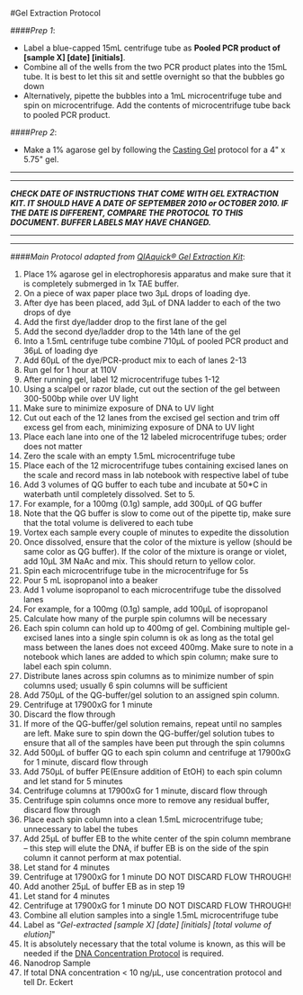#Gel Extraction Protocol

####*Prep 1*:
  * Label a blue-capped 15mL centrifuge tube as **Pooled PCR product of [sample X] [date] [initials]**.  
  * Combine all of the wells from the two PCR product plates into the 15mL tube. It is best to let this sit and settle overnight so that the bubbles go down
   * Alternatively, pipette the bubbles into a 1mL microcentrifuge tube and spin on microcentrifuge. Add the contents of microcentrifuge tube back to pooled PCR product.

####*Prep 2*:
  * Make a 1% agarose gel by following the [Casting Gel](https://github.com/EckertLab/protocols/blob/master/casting_gels.md) protocol for a 4" x 5.75" gel.

___
___
**_CHECK DATE OF INSTRUCTIONS THAT COME WITH GEL EXTRACTION KIT. IT SHOULD HAVE A DATE OF SEPTEMBER 2010 or OCTOBER 2010. IF THE DATE IS DIFFERENT, COMPARE THE PROTOCOL TO THIS DOCUMENT. BUFFER LABELS MAY HAVE CHANGED._**
___
___

####*Main Protocol adapted from [QIAquick® Gel Extraction Kit](http://www.qiagen.com/resources/resourcedetail?id=95dec8a9-ec37-4457-8884-5dedd8ba9448&lang=en)*:
1.	Place 1% agarose gel in electrophoresis apparatus and make sure that it is completely submerged in 1x TAE buffer.
1.	On a piece of wax paper place two 3μL drops of loading dye.
  1. After dye has been placed, add 3μL of DNA ladder to each of the two drops of dye
  2. Add the first dye/ladder drop to the first lane of the gel
  3. Add the second dye/ladder drop to the 14th lane of the gel
1.	Into a 1.5mL centrifuge tube combine 710μL of pooled PCR product and 36μL of loading dye
  1.	Add 60μL of the dye/PCR-product mix to each of lanes 2-13
1.	Run gel for 1 hour at 110V
1.	After running gel, label 12 microcentrifuge tubes 1-12
1.	Using a scalpel or razor blade, cut out the section of the gel between 300-500bp while over UV light
  1.	Make sure to minimize exposure of DNA to UV light
1.	Cut out each of the 12 lanes from the excised gel section and trim off excess gel from each, minimizing exposure of DNA to UV light
  1.	Place each lane into one of the 12 labeled microcentrifuge tubes; order does not matter
  1.	Zero the scale with an empty 1.5mL microcentrifuge tube
  1.	Place each of the 12 microcentrifuge tubes containing excised lanes on the scale and record mass in lab notebook with respective label of tube
1.	Add 3 volumes of QG buffer to each tube and incubate at 50*C in waterbath until completely dissolved. Set to 5.
  1.	For example, for a 100mg (0.1g) sample, add 300μL of QG buffer
  1.	Note that the QG buffer is slow to come out of the pipette tip, make sure that the total volume is delivered to each tube
  1.	Vortex each sample every couple of minutes to expedite the dissolution
1.	Once dissolved, ensure that the color of the mixture is yellow (should be same color as QG buffer). If the color of the mixture is orange or violet, add 10μL 3M NaAc and mix. This should return to yellow color.
1.	Spin each microcentrifuge tube in the microcentrifuge for 5s
1.	Pour 5 mL isopropanol into a beaker
1.	Add 1 volume isopropanol to each microcentrifuge tube the dissolved lanes
  1.	For example, for a 100mg (0.1g) sample, add 100μL of isopropanol
1.	Calculate how many of the purple spin columns will be necessary
  1.	Each spin column can hold up to 400mg of gel. Combining multiple gel-excised lanes into a single spin column is ok as long as the total gel mass between the lanes does not exceed 400mg. Make sure to note in a notebook which lanes are added to which spin column; make sure to label each spin column.
  1.	Distribute lanes across spin columns as to minimize number of spin columns used; usually 6 spin columns will be sufficient
1.	Add 750μL of the QG-buffer/gel solution to an assigned spin column.
  1.	Centrifuge at 17900xG for 1 minute
  1.	Discard the flow through
  1.	If more of the QG-buffer/gel solution remains, repeat until no samples are left. Make sure to spin down the QG-buffer/gel solution tubes to ensure that all of the samples have been put through the spin columns
1.	Add 500μL of buffer QG to each spin column and centrifuge at 17900xG for 1 minute, discard flow through
1.	Add 750μL of buffer PE(Ensure addition of EtOH) to each spin column and let stand for 5 minutes
  1.	Centrifuge columns at 17900xG for 1 minute, discard flow through
1.	Centrifuge spin columns once more to remove any residual buffer, discard flow through
1.	Place each spin column into a clean 1.5mL microcentrifuge tube; unnecessary to label the tubes
1.	Add 25μL of buffer EB to the white center of the spin column membrane – this step will elute the DNA, if buffer EB is on the side of the spin column it cannot perform at max potential.
  1.	Let stand for 4 minutes
  1.	Centrifuge at 17900xG for 1 minute DO NOT DISCARD FLOW THROUGH!
1.	Add another 25μL of buffer EB as in step 19
  1.	Let stand for 4 minutes
  1.	Centrifuge at 17900xG for 1 minute DO NOT DISCARD FLOW THROUGH!
1.	Combine all elution samples into a single 1.5mL microcentrifuge tube
  1.	Label as “*Gel-extracted [sample X] [date] [initials] [total volume of elution]*"
  1.	It is absolutely necessary that the total volume is known, as this will be needed if the [DNA Concentration Protocol](https://github.com/EckertLab/protocols/blob/master/dna_concentration.md) is required.
1.	Nanodrop Sample
  1.	If total DNA concentration < 10 ng/μL, use concentration protocol and tell Dr. Eckert
